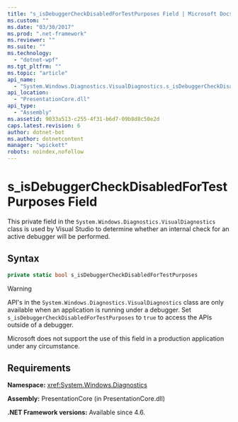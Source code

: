 ```yaml
---
title: "s_isDebuggerCheckDisabledForTestPurposes Field | Microsoft Docs"
ms.custom: ""
ms.date: "03/30/2017"
ms.prod: ".net-framework"
ms.reviewer: ""
ms.suite: ""
ms.technology: 
  - "dotnet-wpf"
ms.tgt_pltfrm: ""
ms.topic: "article"
api_name: 
  - "System.Windows.Diagnostics.VisualDiagnostics.s_isDebuggerCheckDisabledForTestPurposes"
api_location: 
  - "PresentationCore.dll"
api_type: 
  - "Assembly"
ms.assetid: 9033a513-c255-4f31-b6d7-09b8d8c50e2d
caps.latest.revision: 6
author: dotnet-bot
ms.author: dotnetcontent
manager: "wpickett"
robots: noindex,nofollow
---
```


# s_isDebuggerCheckDisabledForTestPurposes Field

This private field in the `System.Windows.Diagnostics.VisualDiagnostics` class is used by Visual Studio to determine whether an internal check for an active debugger will be performed.

## Syntax
  
```csharp  
private static bool s_isDebuggerCheckDisabledForTestPurposes
```
  
> [!WARNING]
>  API's in the `System.Windows.Diagnostics.VisualDiagnostics` class are only available when an application is running under a debugger. Set `s_isDebuggerCheckDisabledForTestPurposes` to `true` to access the APIs outside of a debugger.  
>   
>  Microsoft does not support the use of this field in a production application under any circumstance.  

## Requirements

**Namespace:** <xref:System.Windows.Diagnostics>

**Assembly:** PresentationCore (in PresentationCore.dll)

**.NET Framework versions:** Available since 4.6.
